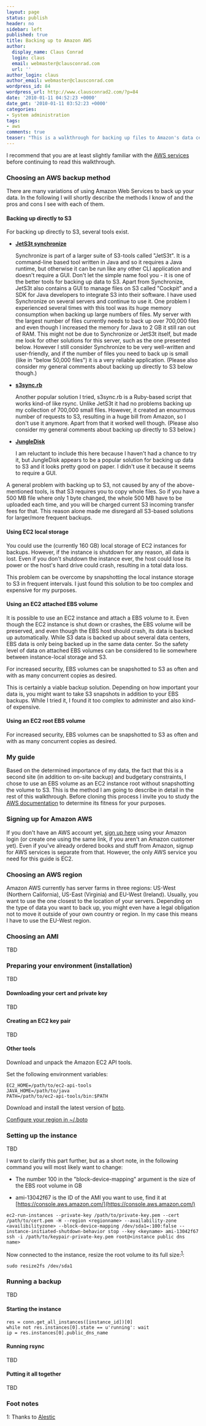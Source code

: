 ```yaml
---
layout: page
status: publish
header: no
sidebar: left
published: true
title: Backing up to Amazon AWS
author:
  display_name: Claus Conrad
  login: claus
  email: webmaster@clausconrad.com
  url: ''
author_login: claus
author_email: webmaster@clausconrad.com
wordpress_id: 84
wordpress_url: http://www.clausconrad2.com/?p=84
date: '2010-01-11 04:52:23 +0000'
date_gmt: '2010-01-11 03:52:23 +0000'
categories:
- System administration
tags:
- aws
comments: true
teaser: "This is a walkthrough for backing up files to Amazon's data centers, more specifically to an EC2 instance with an EBS root volume. While it is tailored to a UNIX-like environment (as that's what I use - Solaris 10, Debian and Mac OS X 10.6 Snow Leopard), all tools used in these scripts are also available for Windows environments. Some adaptation of the commands might be required."
---
```

I recommend that you are at least slightly familiar with the [AWS services](http://aws.amazon.com/) before continuing to read this walkthrough.

### Choosing an AWS backup method

There are many variations of using Amazon Web Services to back up your data. In the following I will shortly describe the methods I know of and the pros and cons I see with each of them.

#### Backing up directly to S3

For backing up directly to S3, several tools exist.

*   **[JetS3t synchronize](http://jets3t.s3.amazonaws.com/applications/applications.html#synchronize)**  

    Synchronize is part of a larger suite of S3-tools called "JetS3t". It is a command-line based tool written in Java and so it requires a Java runtime, but otherwise it can be run like any other CLI application and doesn't require a GUI. Don't let the simple name fool you - it is one of the better tools for backing up data to S3\. Apart from Synchronize, JetS3t also contains a GUI to manage files on S3 called "Cockpit" and a SDK for Java developers to integrate S3 into their software. I have used Synchronize on several servers and continue to use it. One problem I experienced several times with this tool was its huge memory consumption when backing up large numbers of files. My server with the largest number of files currently needs to back up over 700,000 files and even though I increased the memory for Java to 2 GB it still ran out of RAM. This might not be due to Synchronize or JetS3t itself, but made me look for other solutions for this server, such as the one presented below. However I still consider Synchronize to be very well-written and user-friendly, and if the number of files you need to back up is small (like in "below 50,000 files") it is a very reliable application. (Please also consider my general comments about backing up directly to S3 below though.)

*   **[s3sync.rb](http://s3sync.net/wiki)**  

    Another popular solution I tried, s3sync.rb is a Ruby-based script that works kind-of like rsync. Unlike JetS3t it had no problems backing up my collection of 700,000 small files. However, it created an enourmous number of requests to S3, resulting in a huge bill from Amazon, so I don't use it anymore. Apart from that it worked well though. (Please also consider my general comments about backing up directly to S3 below.)

*   **[JungleDisk](http://www.jungledisk.com/)**  

    I am reluctant to include this here because I haven't had a chance to try it, but JungleDisk appears to be a popular solution for backing up data to S3 and it looks pretty good on paper. I didn't use it because it seems to require a GUI.

A general problem with backing up to S3, not caused by any of the above-mentioned tools, is that S3 requires you to copy whole files. So if you have a 500 MB file where only 1 byte changed, the whole 500 MB have to be uploaded each time, and you will be charged current S3 incoming transfer fees for that. This reason alone made me disregard all S3-based solutions for larger/more frequent backups.

#### Using EC2 local storage

You could use the (currently 160 GB) local storage of EC2 instances for backups. However, if the instance is shutdown for any reason, all data is lost. Even if you don't shutdown the instance ever, the host could lose its power or the host's hard drive could crash, resulting in a total data loss.

This problem can be overcome by snapshotting the local instance storage to S3 in frequent intervals. I just found this solution to be too complex and expensive for my purposes.

#### Using an EC2 attached EBS volume

It is possible to use an EC2 instance and attach a EBS volume to it. Even though the EC2 instance is shut down or crashes, the EBS volume will be preserved, and even though the EBS host should crash, its data is backed up automatically. While S3 data is backed up about several data centers, EBS data is only being backed up in the same data center. So the safety level of data on attached EBS volumes can be considered to lie somewhere between instance-local storage and S3.

For increased security, EBS volumes can be snapshotted to S3 as often and with as many concurrent copies as desired.

This is certainly a viable backup solution. Depending on how important your data is, you might want to take S3 snapshots in addition to your EBS backups. While I tried it, I found it too complex to administer and also kind-of expensive.

#### Using an EC2 root EBS volume

For increased security, EBS volumes can be snapshotted to S3 as often and with as many concurrent copies as desired.

### My guide

Based on the determined importance of my data, the fact that this is a second site (in addition to on-site backup) and budgetary constraints, I chose to use an EBS volume as an EC2 instance root without snapshotting the volume to S3\. This is the method I am going to describe in detail in the rest of this walkthrough. Before cloning this process I invite you to study the [AWS documentation](http://aws.amazon.com/documentation) to determine its fitness for your purposes.

### Signing up for Amazon AWS

If you don't have an AWS account yet, [sign up here](http://aws-portal.amazon.com/gp/aws/developer/subscription/index.html?productCode=AmazonEC2) using your Amazon login (or create one using the same link, if you aren't an Amazon customer yet). Even if you've already ordered books and stuff from Amazon, signup for AWS services is separate from that. However, the only AWS service you need for this guide is EC2.

### Choosing an AWS region

Amazon AWS currently has server farms in three regions: US-West (Northern California), US-East (Virginia) and EU-West (Ireland). Usually, you want to use the one closest to the location of your servers. Depending on the type of data you want to back up, you might even have a legal obligation not to move it outside of your own country or region. In my case this means I have to use the EU-West region.

### Choosing an AMI

TBD

### Preparing your environment (installation)

TBD

#### Downloading your cert and private key

TBD

#### Creating an EC2 key pair

TBD

#### Other tools

Download and unpack the Amazon EC2 API tools.

Set the following environment variables:

```shell
EC2_HOME=/path/to/ec2-api-tools  
JAVA_HOME=/path/to/java  
PATH=/path/to/ec2-api-tools/bin:$PATH
```

Download and install the latest version of [boto](http://code.google.com/p/boto/).

[Configure your region in ~/.boto](http://gitabulous.com/ec2_tut.html#a-note-about-regions)

### Setting up the instance

TBD

I want to clarify this part further, but as a short note, in the following command you will most likely want to change:

*   The number 100 in the "block-device-mapping" argument is the size of the EBS root volume in GB

*   ami-13042f67 is the ID of the AMI you want to use, find it at [https://console.aws.amazon.com/](https://console.aws.amazon.com/)

```shell
ec2-run-instances --private-key /path/to/private-key.pem --cert /path/to/cert.pem -H --region <regionname> --availability-zone <availibilityzone> --block-device-mapping /dev/sda1=:100:false --instance-initiated-shutdown-behavior stop --key <keyname> ami-13042f67  
ssh -i /path/to/keypair-private-key.pem root@<instance public dns name>
```

Now connected to the instance, resize the root volume to its full size:<sup>[1](#footnote-1)</sup>:

`sudo resize2fs /dev/sda1`

### Running a backup

TBD

#### Starting the instance

```conn.start_instances([instance_id])  
res = conn.get_all_instances([instance_id])[0]    
while not res.instances[0].state == u'running': wait    
ip = res.instances[0].public_dns_name
```

#### Running rsync

TBD

#### Putting it all together

TBD

### Foot notes

<a id="footnote-1"></a>1: Thanks to [Alestic](http://alestic.com/2009/12/ec2-ebs-boot-resize)
